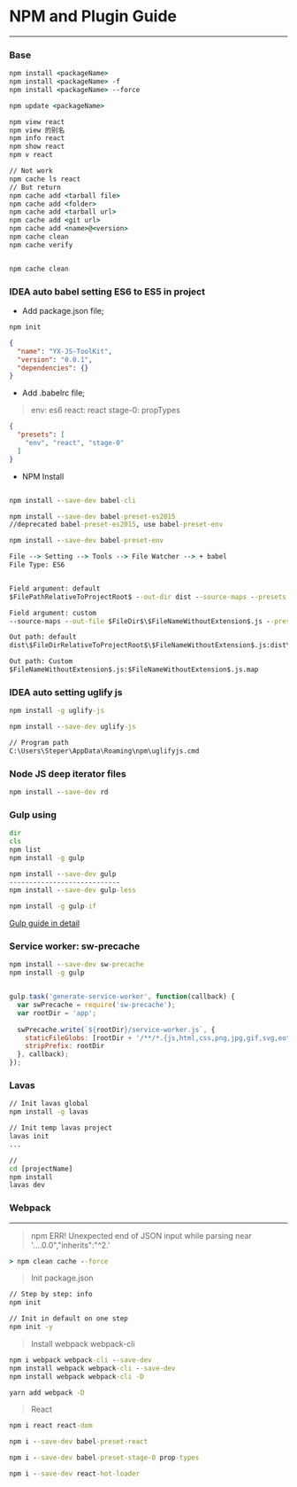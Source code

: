 # NPM and Plugin Guide

---

### Base
```cmd
npm install <packageName>
npm install <packageName> -f
npm install <packageName> --force

npm update <packageName>

npm view react
npm view 的别名
npm info react
npm show react
npm v react

// Not work
npm cache ls react
// But return
npm cache add <tarball file>
npm cache add <folder>
npm cache add <tarball url>
npm cache add <git url>
npm cache add <name>@<version>
npm cache clean
npm cache verify


npm cache clean
```

### IDEA auto babel setting ES6 to ES5 in project
* Add package.json file;
```cmd
npm init
```
```json
{
  "name": "YX-JS-ToolKit",
  "version": "0.0.1",
  "dependencies": {}
}
```

* Add .babelrc file;
> env: es6
react: react
stage-0: propTypes
```json
{
  "presets": [
    "env", "react", "stage-0"
  ]
}
```

* NPM Install
```cmd

npm install --save-dev babel-cli

npm install --save-dev babel-preset-es2015
//deprecated babel-preset-es2015, use babel-preset-env

npm install --save-dev babel-preset-env

File --> Setting --> Tools --> File Watcher --> + babel
File Type: ES6


Field argument: default
$FilePathRelativeToProjectRoot$ --out-dir dist --source-maps --presets env

Field argument: custom
--source-maps --out-file $FileDir$\$FileNameWithoutExtension$.js --presets env $FilePath$

Out path: default
dist\$FileDirRelativeToProjectRoot$\$FileNameWithoutExtension$.js:dist\$FileDirRelativeToProjectRoot$\$FileNameWithoutExtension$.js.map

Out path: Custom
$FileNameWithoutExtension$.js:$FileNameWithoutExtension$.js.map

```

### IDEA auto setting uglify js
```cmd
npm install -g uglify-js

npm install --save-dev uglify-js

// Program path
C:\Users\Steper\AppData\Roaming\npm\uglifyjs.cmd
```

### Node JS deep iterator files
```cmd
npm install --save-dev rd
```

### Gulp using
```cmd
dir
cls
npm list
npm install -g gulp

npm install --save-dev gulp
----------------------------
npm install --save-dev gulp-less

npm install -g gulp-if

```
[Gulp guide in detail](http://www.ydcss.com/archives/18)

### Service worker: sw-precache
```cmd
npm install --save-dev sw-precache
npm install -g gulp
```
```javascript

gulp.task('generate-service-worker', function(callback) {
  var swPrecache = require('sw-precache');
  var rootDir = 'app';
 
  swPrecache.write(`${rootDir}/service-worker.js`, {
    staticFileGlobs: [rootDir + '/**/*.{js,html,css,png,jpg,gif,svg,eot,ttf,woff}'],
    stripPrefix: rootDir
  }, callback);
});
```

### Lavas
```cmd
// Init lavas global
npm install -g lavas

// Init temp lavas project
lavas init
...

//
cd [projectName]
npm install
lavas dev

```

### Webpack
--------
> npm ERR! Unexpected end of JSON input while parsing near '....0.0","inherits":"^2.'
```cmd
> npm clean cache --force
```
> Init package.json 
```cmd
// Step by step: info
npm init

// Init in default on one step
npm init -y
```

> Install webpack webpack-cli
```cmd
npm i webpack webpack-cli --save-dev
npm install webpack webpack-cli --save-dev
npm install webpack webpack-cli -D

yarn add webpack -D
```

> React
```cmd
npm i react react-dom

npm i --save-dev babel-preset-react

npm i --save-dev babel-preset-stage-0 prop-types

npm i --save-dev react-hot-loader
```